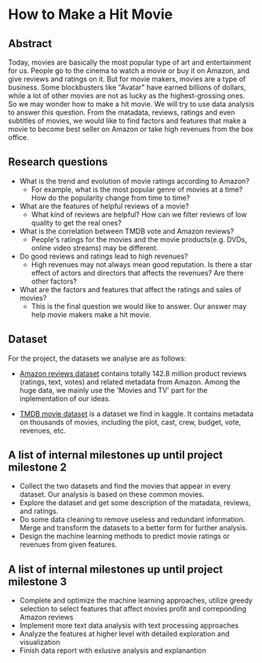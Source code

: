 # How to Make a Hit Movie

## Abstract
Today, movies are basically the most popular type of art and entertainment for us. People go to the cinema to watch a movie or buy it on Amazon, and give reviews and ratings on it. But for movie makers, movies are a type of business. Some blockbusters like "Avatar" have earned billions of dollars, while a lot of other movies are not as lucky as the highest-grossing ones. So we may wonder how to make a hit movie. We will try to use data analysis to answer this question. From the matadata, reviews, ratings and even subtitles of movies, we would like to find factors and features that make a movie to become best seller on Amazon or take high revenues from the box office.  

## Research questions
- What is the trend and evolution of movie ratings according to Amazon?
  - For example, what is the most popular genre of movies at a time? How do the popularity change from time to time?
- What are the features of helpful reviews of a movie?
  - What kind of reviews are helpful? How can we filter reviews of low quality to get the real ones?
- What is the correlation between TMDB vote and Amazon reviews?
  - People's ratings for the movies and the movie products(e.g. DVDs, online video streams) may be different.
- Do good reviews and ratings lead to high revenues?
  - High revenues may not always mean good reputation. Is there a star effect of actors and directors that affects the revenues? Are there other factors?
- What are the factors and features that affect the ratings and sales of movies?
  - This is the final question we would like to answer. Our answer may help movie makers make a hit movie.



## Dataset
For the project, the datasets we analyse are as follows:

- [Amazon reviews dataset](http://jmcauley.ucsd.edu/data/amazon/index.html) contains totally 142.8 million product reviews (ratings, text, votes) and related metadata from Amazon. Among the huge data, we mainly use the 'Movies and TV' part for the inplementation of our ideas.

- [TMDB movie dataset](https://www.kaggle.com/tmdb/tmdb-movie-metadata) is a dataset we find in kaggle. It contains metadata on thousands of movies, including the plot, cast, crew, budget, vote, revenues, etc.




## A list of internal milestones up until project milestone 2
- Collect the two datasets and find the movies that appear in every dataset. Our analysis is based on these common movies.
- Explore the dataset and get some description of the matadata, reviews, and ratings.
- Do some data cleaning to remove useless and redundant information. Merge and transform the datasets to a better form for further analysis.
- Design the machine learning methods to predict movie ratings or revenues from given features.

## A list of internal milestones up until project milestone 3

- Complete and optimize the machine learning approaches, utilize greedy selection to select features that affect movies profit and correponding Amazon reviews
- Implement more text data analysis with text processing approaches
- Analyze the features at higher level with detailed exploration and visualization
- Finish data report with exlusive analysis and explanantion
